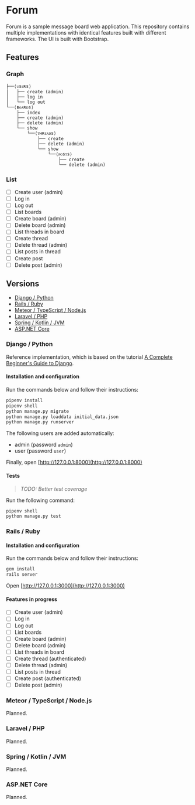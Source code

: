 # Forum

Forum is a sample message board web application. This repository contains
multiple implementations with identical features built with different frameworks.
The UI is built with Bootstrap.

## Features

### Graph

```text
├──⟨ᴜsᴇʀs⟩
│   ├── create (admin)
│   ├── log in
│   └── log out
└──⟨ʙᴏᴀʀᴅs⟩
    ├── index
    ├── create (admin)
    ├── delete (admin)
    └── show
        └──⟨ᴛʜʀᴇᴀᴅs⟩
            ├── create
            ├── delete (admin)
            └── show
                └──⟨ᴘᴏsᴛs⟩
                    ├── create
                    └── delete (admin)
```

### List

- [ ] Create user (admin)
- [ ] Log in
- [ ] Log out
- [ ] List boards
- [ ] Create board (admin)
- [ ] Delete board (admin)
- [ ] List threads in board
- [ ] Create thread
- [ ] Delete thread (admin)
- [ ] List posts in thread
- [ ] Create post
- [ ] Delete post (admin)

## Versions

- [Django / Python](###Django-/-Python)
- [Rails / Ruby](###Rails-/-Ruby)
- [Meteor / TypeScript / Node.js](###Meteor-/-TypeScript-/-Node.js)
- [Laravel / PHP](###Laravel-/-PHP)
- [Spring / Kotlin / JVM](###Spring-/-Kotlin-/-JVM)
- [ASP.NET Core](###ASP.NET-Core)

### Django / Python

Reference implementation, which is based on the tutorial
[A Complete Beginner's Guide to Django](https://simpleisbetterthancomplex.com/series/beginners-guide/1.11/).

#### Installation and configuration

Run the commands below and follow their instructions:

```bash
pipenv install
pipenv shell
python manage.py migrate
python manage.py loaddata initial_data.json
python manage.py runserver
```

The following users are added automatically:

* admin (password `admin`)
* user (password `user`)

Finally, open [http://127.0.0.1:8000](http://127.0.0.1:8000)

#### Tests

> _TODO: Better test coverage_

Run the following command:

```bash
pipenv shell
python manage.py test
```

### Rails / Ruby

#### Installation and configuration

Run the commands below and follow their instructions:

```bash
gem install
rails server
```

Open [http://127.0.0.1:3000](http://127.0.0.1:3000)

#### Features in progress

- [ ] Create user (admin)
- [ ] Log in
- [ ] Log out
- [ ] List boards
- [ ] Create board (admin)
- [ ] Delete board (admin)
- [ ] List threads in board
- [ ] Create thread (authenticated)
- [ ] Delete thread (admin)
- [ ] List posts in thread
- [ ] Create post (authenticated)
- [ ] Delete post (admin)

### Meteor / TypeScript / Node.js

Planned.

### Laravel / PHP

Planned.

### Spring / Kotlin / JVM

Planned.

### ASP.NET Core

Planned.
